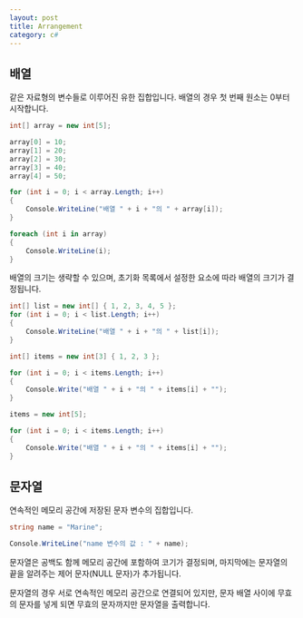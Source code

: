 ```yaml
---
layout: post
title: Arrangement
category: c#
---
```

## 배열
같은 자료형의 변수들로 이루어진 유한 집합입니다.
배열의 경우 첫 번째 원소는 0부터 시작합니다.

~~~c#
int[] array = new int[5];

array[0] = 10;
array[1] = 20;
array[2] = 30;
array[3] = 40;
array[4] = 50;

for (int i = 0; i < array.Length; i++)
{
    Console.WriteLine("배열 " + i + "의 " + array[i]);
}

foreach (int i in array)
{
    Console.WriteLine(i);
}
~~~
배열의 크기는 생략할 수 있으며, 초기화 목록에서 설정한 요소에 따라 배열의 크기가 결정됩니다.

~~~c#
int[] list = new int[] { 1, 2, 3, 4, 5 };
for (int i = 0; i < list.Length; i++)
{
    Console.WriteLine("배열 " + i + "의 " + list[i]);
}

int[] items = new int[3] { 1, 2, 3 };

for (int i = 0; i < items.Length; i++)
{
    Console.Write("배열 " + i + "의 " + items[i] + "");
}

items = new int[5];

for (int i = 0; i < items.Length; i++)
{
    Console.Write("배열 " + i + "의 " + items[i] + "");
}
~~~

## 문자열

연속적인 메모리 공간에 저장된 문자 변수의 집합입니다.

~~~c#
string name = "Marine";

Console.WriteLine("name 변수의 값 : " + name);
~~~
문자열은 공백도 함께 메모리 공간에 포함하여 코기가 결정되며,
마지막에는 문자열의 끝을 알려주는 제어 문자(NULL 문자)가 추가됩니다.

문자열의 경우 서로 연속적인 메모리 공간으로 연결되어 있지만,
문자 배열 사이에 무효의 문자를 넣게 되면 무효의 문자까지만 문자열을 출력합니다.